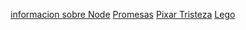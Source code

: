 [informacion sobre Node](https://github.com/maxogden/art-of-node#understanding-node)
[Promesas](https://github.com/stevekane/promise-it-wont-hurt/blob/master/exercises/warm_up/problem.md)
[Pixar Tristeza](https://www.pixar.com/error404)
[Lego](https://www.lego.com/es-mx/error)
